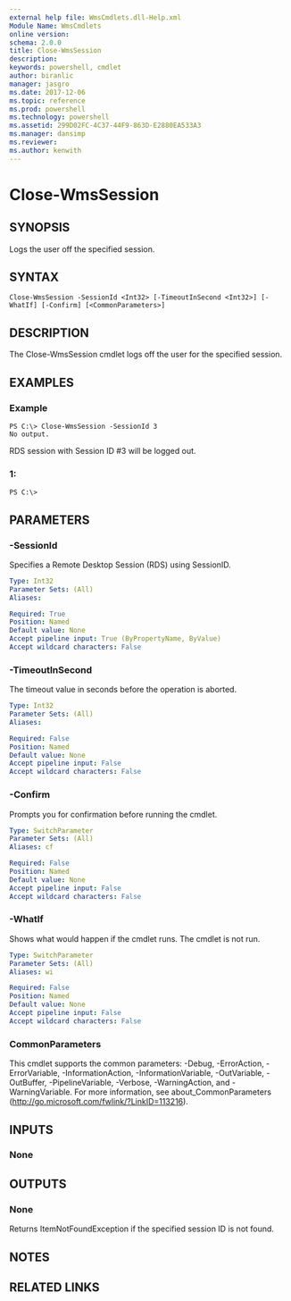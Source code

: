 ```yaml
---
external help file: WmsCmdlets.dll-Help.xml
Module Name: WmsCmdlets
online version: 
schema: 2.0.0
title: Close-WmsSession
description: 
keywords: powershell, cmdlet
author: biranlic
manager: jasgro
ms.date: 2017-12-06
ms.topic: reference
ms.prod: powershell
ms.technology: powershell
ms.assetid: 299D02FC-4C37-44F9-863D-E2880EA533A3
ms.manager: dansimp
ms.reviewer:
ms.author: kenwith
---
```


# Close-WmsSession

## SYNOPSIS
Logs the user off the specified session.

## SYNTAX

```
Close-WmsSession -SessionId <Int32> [-TimeoutInSecond <Int32>] [-WhatIf] [-Confirm] [<CommonParameters>]
```

## DESCRIPTION
The Close-WmsSession cmdlet logs off the user for the specified session.

## EXAMPLES

### Example
```
PS C:\> Close-WmsSession -SessionId 3
No output.
```

RDS session with Session ID #3 will be logged out.

### 1:
```
PS C:\>
```

## PARAMETERS

### -SessionId
Specifies a Remote Desktop Session (RDS) using SessionID.

```yaml
Type: Int32
Parameter Sets: (All)
Aliases: 

Required: True
Position: Named
Default value: None
Accept pipeline input: True (ByPropertyName, ByValue)
Accept wildcard characters: False
```

### -TimeoutInSecond
The timeout value in seconds before the operation is aborted.

```yaml
Type: Int32
Parameter Sets: (All)
Aliases: 

Required: False
Position: Named
Default value: None
Accept pipeline input: False
Accept wildcard characters: False
```

### -Confirm
Prompts you for confirmation before running the cmdlet.

```yaml
Type: SwitchParameter
Parameter Sets: (All)
Aliases: cf

Required: False
Position: Named
Default value: None
Accept pipeline input: False
Accept wildcard characters: False
```

### -WhatIf
Shows what would happen if the cmdlet runs. The cmdlet is not run.

```yaml
Type: SwitchParameter
Parameter Sets: (All)
Aliases: wi

Required: False
Position: Named
Default value: None
Accept pipeline input: False
Accept wildcard characters: False
```

### CommonParameters
This cmdlet supports the common parameters: -Debug, -ErrorAction, -ErrorVariable, -InformationAction, -InformationVariable, -OutVariable, -OutBuffer, -PipelineVariable, -Verbose, -WarningAction, and -WarningVariable. For more information, see about_CommonParameters (http://go.microsoft.com/fwlink/?LinkID=113216).

## INPUTS

### None

## OUTPUTS

### None
Returns ItemNotFoundException if the specified session ID is not found.

## NOTES

## RELATED LINKS

